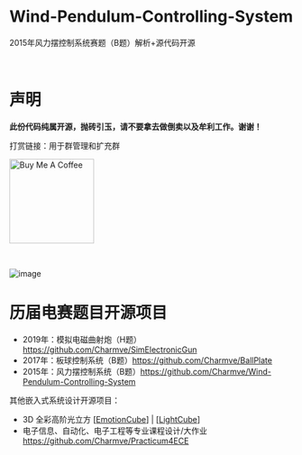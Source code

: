 # Wind-Pendulum-Controlling-System

2015年风力摆控制系统赛题（B题）解析+源代码开源 



<br>

# 声明
<b>此份代码纯属开源，抛砖引玉，请不要拿去做倒卖以及牟利工作。谢谢！</b>

打赏链接：用于群管理和扩充群

<!--START_SECTION:sponsors-->
<a href="https://charmve.github.io/sponsor.html" target="_blank"><img src="https://cdn.buymeacoffee.com/buttons/v2/default-red.png" alt="Buy Me A Coffee" width="150" ></a>
<!--
<p align="center">
  <a href="https://cdn.jsdelivr.net/gh/YunYouJun/sponsors/public/sponsors.svg">
    <img src='https://cdn.jsdelivr.net/gh/YunYouJun/sponsors/public/sponsors.svg'/>
  </a>
</p>
<!--END_SECTION:sponsors-->

<br>

![image](https://user-images.githubusercontent.com/29084184/193403886-5f05893c-74b2-404d-805e-b008ae43595b.png)

# 历届电赛题目开源项目

- 2019年：模拟电磁曲射炮（H题）https://github.com/Charmve/SimElectronicGun
- 2017年：板球控制系统（B题）https://github.com/Charmve/BallPlate
- 2015年：风力摆控制系统（B题）https://github.com/Charmve/Wind-Pendulum-Controlling-System

其他嵌入式系统设计开源项目：

- 3D 全彩高阶光立方 [[EmotionCube](https://github.com/Charmve/EmotionCube)] | [[LightCube](https://github.com/Charmve/LightCube)]
- 电子信息、自动化、电子工程等专业课程设计/大作业 https://github.com/Charmve/Practicum4ECE
